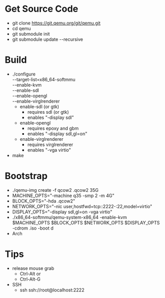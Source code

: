 # Get Source Code

 - git clone https://git.qemu.org/git/qemu.git
 - cd qemu
 - git submodule init
 - git submodule update --recursive

# Build

 - ./configure \
    --target-list=x86_64-softmmu \
    --enable-kvm \
    --enable-sdl \
    --enable-opengl \
    --enable-virglrenderer
   - enable-sdl (or gtk)
     - requires sdl (or gtk)
     - enables "-display sdl"
   - enable-opengl
     - requires epoxy and gbm
     - enables "-display sdl,gl=on"
   - enable-virglrenderer
     - requires virglrenderer
     - enables "-vga virtio"
 - make

# Bootstrap

 - ./qemu-img create -f qcow2 <disk>.qcow2 35G
 - MACHINE_OPTS="-machine q35 -smp 2 -m 4G"
 - BLOCK_OPTS="-hda <disk>.qcow2"
 - NETWORK_OPTS="-nic user,hostfwd=tcp::2222-:22,model=virtio"
 - DISPLAY_OPTS="-display sdl,gl=on -vga virtio"
 - ./x86_64-softmmu/qemu-system-x86_64 -enable-kvm \
    $MACHINE_OPTS $BLOCK_OPTS $NETWORK_OPTS $DISPLAY_OPTS \
    -cdrom <cd>.iso -boot d
 - Arch

# Tips

 - release mouse grab
   - Ctrl-Alt or
   - Ctrl-Alt-G
 - SSH
   - ssh ssh://root@localhost:2222
